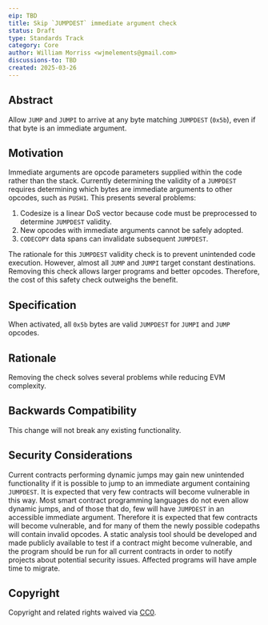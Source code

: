 ```yaml
---
eip: TBD
title: Skip `JUMPDEST` immediate argument check
status: Draft
type: Standards Track
category: Core
author: William Morriss <wjmelements@gmail.com>
discussions-to: TBD
created: 2025-03-26
---
```


## Abstract

Allow `JUMP` and `JUMPI` to arrive at any byte matching `JUMPDEST` (`0x5b`), even if that byte is an immediate argument.

## Motivation

Immediate arguments are opcode parameters supplied within the code rather than the stack.
Currently determining the validity of a `JUMPDEST` requires determining which bytes are immediate arguments to other opcodes, such as `PUSH1`.
This presents several problems:

1. Codesize is a linear DoS vector because code must be preprocessed to determine `JUMPDEST` validity.
2. New opcodes with immediate arguments cannot be safely adopted.
3. `CODECOPY` data spans can invalidate subsequent `JUMPDEST`.

The rationale for this `JUMPDEST` validity check is to prevent unintended code execution.
However, almost all `JUMP` and `JUMPI` target constant destinations.
Removing this check allows larger programs and better opcodes.
Therefore, the cost of this safety check outweighs the benefit.

## Specification

When activated, all `0x5b` bytes are valid `JUMPDEST` for `JUMPI` and `JUMP` opcodes.

## Rationale

Removing the check solves several problems while reducing EVM complexity.

## Backwards Compatibility

This change will not break any existing functionality.

## Security Considerations

Current contracts performing dynamic jumps may gain new unintended functionality if it is possible to jump to an immediate argument containing `JUMPDEST`.
It is expected that very few contracts will become vulnerable in this way.
Most smart contract programming languages do not even allow dynamic jumps, and of those that do, few will have `JUMPDEST` in an accessible immediate argument.
Therefore it is expected that few contracts will become vulnerable, and for many of them the newly possible codepaths will contain invalid opcodes.
A static analysis tool should be developed and made publicly available to test if a contract might become vulnerable, and the program should be run for all current contracts in order to notify projects about potential security issues.
Affected programs will have ample time to migrate.

## Copyright

Copyright and related rights waived via [CC0](../LICENSE.md).
